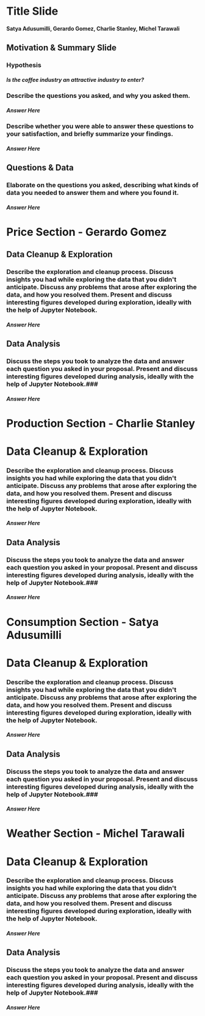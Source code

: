# Title Slide #
#### Satya Adusumilli, Gerardo Gomez, Charlie Stanley, Michel Tarawali ####

## Motivation & Summary Slide ##
### Hypothesis ###
##### Is the coffee industry an attractive industry to enter? #####
### Describe the questions you asked, and why you asked them. ###
##### Answer Here #####
### Describe whether you were able to answer these questions to your satisfaction, and briefly summarize your findings. ###
##### Answer Here #####

## Questions & Data ##
### Elaborate on the questions you asked, describing what kinds of data you needed to answer them and where you found it. ### 
##### Answer Here #####

# Price Section - Gerardo Gomez #

## Data Cleanup & Exploration ##
### Describe the exploration and cleanup process. Discuss insights you had while exploring the data that you didn't anticipate. Discuss any problems that arose after exploring the data, and how you resolved them. Present and discuss interesting figures developed during exploration, ideally with the help of Jupyter Notebook. ###
##### Answer Here #####
## Data Analysis ##

### Discuss the steps you took to analyze the data and answer each question you asked in your proposal. Present and discuss interesting figures developed during analysis, ideally with the help of Jupyter Notebook.###
##### Answer Here #####

# Production Section - Charlie Stanley #

# Data Cleanup & Exploration #
### Describe the exploration and cleanup process. Discuss insights you had while exploring the data that you didn't anticipate. Discuss any problems that arose after exploring the data, and how you resolved them. Present and discuss interesting figures developed during exploration, ideally with the help of Jupyter Notebook. ###
##### Answer Here #####
## Data Analysis ##

### Discuss the steps you took to analyze the data and answer each question you asked in your proposal. Present and discuss interesting figures developed during analysis, ideally with the help of Jupyter Notebook.###
##### Answer Here #####

# Consumption Section - Satya Adusumilli #

# Data Cleanup & Exploration #
### Describe the exploration and cleanup process. Discuss insights you had while exploring the data that you didn't anticipate. Discuss any problems that arose after exploring the data, and how you resolved them. Present and discuss interesting figures developed during exploration, ideally with the help of Jupyter Notebook. ###
##### Answer Here #####
## Data Analysis ##

### Discuss the steps you took to analyze the data and answer each question you asked in your proposal. Present and discuss interesting figures developed during analysis, ideally with the help of Jupyter Notebook.###
##### Answer Here #####

# Weather Section - Michel Tarawali #

# Data Cleanup & Exploration #
### Describe the exploration and cleanup process. Discuss insights you had while exploring the data that you didn't anticipate. Discuss any problems that arose after exploring the data, and how you resolved them. Present and discuss interesting figures developed during exploration, ideally with the help of Jupyter Notebook. ###
##### Answer Here #####
## Data Analysis ##

### Discuss the steps you took to analyze the data and answer each question you asked in your proposal. Present and discuss interesting figures developed during analysis, ideally with the help of Jupyter Notebook.###
##### Answer Here #####
